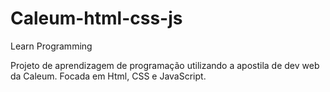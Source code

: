 # Caleum-html-css-js
Learn Programming

Projeto de aprendizagem de programação utilizando a apostila de dev web da Caleum. Focada em Html, CSS e JavaScript.
